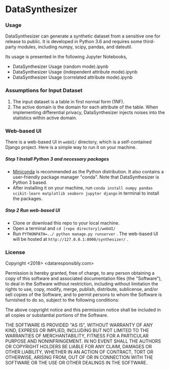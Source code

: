 # DataSynthesizer

### Usage

DataSynthesizer can generate a synthetic dataset from a sensitive one for release to public. It is developed in Python 3.6 and requires some third-party modules, including numpy, scipy, pandas, and dateutil.

Its usage is presented in the following Jupyter Notebooks,

- DataSynthesizer Usage (random mode).ipynb
- DataSynthesizer Usage (independent attribute mode).ipynb
- DataSynthesizer Usage (correlated attribute mode).ipynb

### Assumptions for Input Dataset

1. The input dataset is a table in first normal form (1NF).
2. The active domain is the domain for each attribute of the table. When implementing differential privacy,  DataSynthesizer injects noises into the statistics within active domain.

### Web-based UI

There is a web-based UI in `webUI/`  directory, which is a self-contained Django project. Here is a simple way to run it on your machine.

##### Step 1 Install Python 3 and necessary packages

- [Miniconda](http://conda.pydata.org/miniconda.html) is recommended as the Python distribution. It also contains a user-friendly package manager "conda".  Note that DataSynthesizer is Python 3 based.
- After installing it on your machine, run `conda install numpy pandas scikit-learn matplotlib seaborn jupyter django`  in terminal to install the packages.

##### Step 2 Run web-based UI

- Clone or download this repo to your local machine.
- Open a terminal and  `cd [repo directory]/webUI/` 
- Run `PYTHONPATH=../ python manage.py runserver` . The web-based UI will be hosted at `http://127.0.0.1:8000/synthesizer/` .

### License

Copyright <2018> <dataresponsibly.com>

Permission is hereby granted, free of charge, to any person obtaining a copy of this software and associated documentation files (the "Software"), to deal in the Software without restriction, including without limitation the rights to use, copy, modify, merge, publish, distribute, sublicense, and/or sell copies of the Software, and to permit persons to whom the Software is furnished to do so, subject to the following conditions:

The above copyright notice and this permission notice shall be included in all copies or substantial portions of the Software.

THE SOFTWARE IS PROVIDED "AS IS", WITHOUT WARRANTY OF ANY KIND, EXPRESS OR IMPLIED, INCLUDING BUT NOT LIMITED TO THE WARRANTIES OF MERCHANTABILITY, FITNESS FOR A PARTICULAR PURPOSE AND NONINFRINGEMENT. IN NO EVENT SHALL THE AUTHORS OR COPYRIGHT HOLDERS BE LIABLE FOR ANY CLAIM, DAMAGES OR OTHER LIABILITY, WHETHER IN AN ACTION OF CONTRACT, TORT OR OTHERWISE, ARISING FROM, OUT OF OR IN CONNECTION WITH THE SOFTWARE OR THE USE OR OTHER DEALINGS IN THE SOFTWARE.
